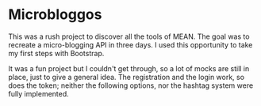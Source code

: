# Microbloggos

This was a rush project to discover all the tools of MEAN. The goal was to recreate a micro-blogging API in three days.
I used this opportunity to take my first steps with Bootstrap. 

It was a fun project but I couldn't get through, so a lot of mocks are still in place, just to give a general idea. The registration and the login work, so does the token; neither the following options, nor the hashtag system were fully implemented.
